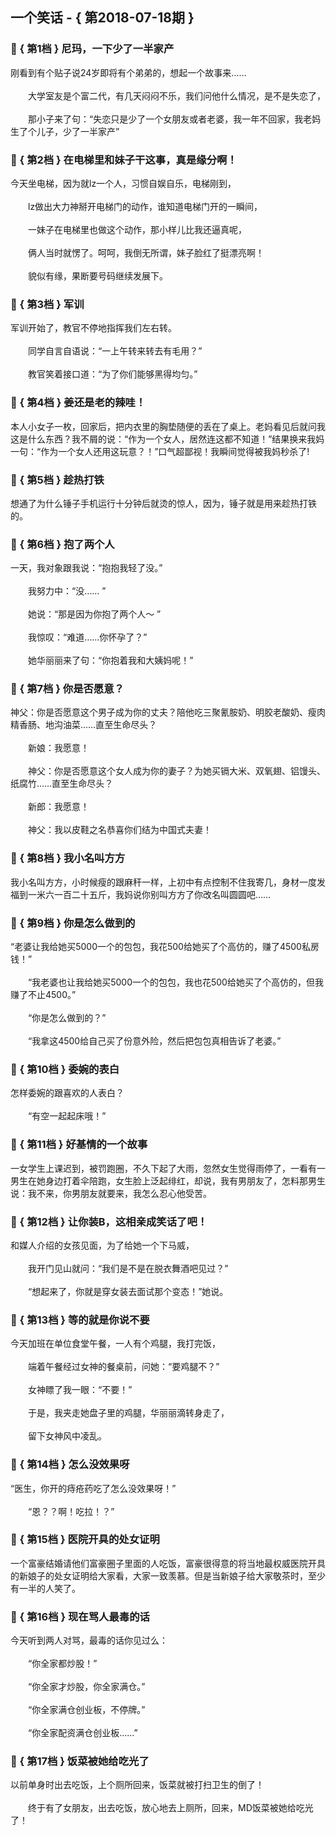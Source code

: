 ## 一个笑话 - { 第2018-07-18期 }
</hr>

### :jack_o_lantern: { 第1档 } 尼玛，一下少了一半家产
刚看到有个贴子说24岁即将有个弟弟的，想起一个故事来……<br/><br/>　　大学室友是个富二代，有几天闷闷不乐，我们问他什么情况，是不是失恋了，<br/><br/>　　那小子来了句：“失恋只是少了一个女朋友或者老婆，我一年不回家，我老妈生了个儿子，少了一半家产”


### :jack_o_lantern: { 第2档 } 在电梯里和妹子干这事，真是缘分啊！
今天坐电梯，因为就lz一个人，习惯自娱自乐，电梯刚到，<br/><br/>　　lz做出大力神掰开电梯门的动作，谁知道电梯门开的一瞬间，<br/><br/>　　一妹子在电梯里也做这个动作，那小样儿比我还逼真呢，<br/><br/>　　俩人当时就愣了。呵呵，我倒无所谓，妹子脸红了挺漂亮啊！<br/><br/>　　貌似有缘，果断要号码继续发展下。


### :jack_o_lantern: { 第3档 } 军训
军训开始了，教官不停地指挥我们左右转。<br/><br/>　　同学自言自语说：“一上午转来转去有毛用？”<br/><br/>　　教官笑着接口道：“为了你们能够黑得均匀。”


### :jack_o_lantern: { 第4档 } 姜还是老的辣哇！
本人小女子一枚，回家后，把内衣里的胸垫随便的丢在了桌上。老妈看见后就问我这是什么东西？我不屑的说：“作为一个女人，居然连这都不知道！”结果换来我妈一句：“作为一个女人还用这玩意？！”口气超鄙视！我瞬间觉得被我妈秒杀了!


### :jack_o_lantern: { 第5档 } 趁热打铁
想通了为什么锤子手机运行十分钟后就烫的惊人，因为，锤子就是用来趁热打铁的。


### :jack_o_lantern: { 第6档 } 抱了两个人
一天，我对象跟我说：“抱抱我轻了没。”<br/><br/>　　我努力中：“没…… ”<br/><br/>　　她说：“那是因为你抱了两个人～ ”<br/><br/>　　我惊叹：“难道……你怀孕了？”<br/><br/>　　她华丽丽来了句：“你抱着我和大姨妈呢！”


### :jack_o_lantern: { 第7档 } 你是否愿意？
神父：你是否愿意这个男子成为你的丈夫？陪他吃三聚氰胺奶、明胶老酸奶、瘦肉精香肠、地沟油菜……直至生命尽头？<br/><br/>　　新娘：我愿意！<br/><br/>　　神父：你是否愿意这个女人成为你的妻子？为她买镉大米、双氧翅、铝馒头、纸腐竹……直至生命尽头？<br/><br/>　　新郎：我愿意！<br/><br/>　　神父：我以皮鞋之名恭喜你们结为中国式夫妻！


### :jack_o_lantern: { 第8档 } 我小名叫方方
我小名叫方方，小时候瘦的跟麻秆一样，上初中有点控制不住我寄几，身材一度发福到一米六一百二十五斤，我妈说你别叫方方了你改名叫圆圆吧……


### :jack_o_lantern: { 第9档 } 你是怎么做到的
“老婆让我给她买5000一个的包包，我花500给她买了个高仿的，赚了4500私房钱！”<br/><br/>　　“我老婆也让我给她买5000一个的包包，我也花500给她买了个高仿的，但我赚了不止4500。”<br/><br/>　　“你是怎么做到的？”<br/><br/>　　“我拿这4500给自己买了份意外险，然后把包包真相告诉了老婆。”


### :jack_o_lantern: { 第10档 } 委婉的表白
怎样委婉的跟喜欢的人表白？<br/><br/>　　“有空一起起床哦！”


### :jack_o_lantern: { 第11档 } 好基情的一个故事
一女学生上课迟到，被罚跑圈，不久下起了大雨，忽然女生觉得雨停了，一看有一男生在她身边打着伞陪跑，女生脸上泛起绯红，却说，我有男朋友了，怎料那男生说：我不来，你男朋友就要来，我怎么忍心他受苦。


### :jack_o_lantern: { 第12档 } 让你装B，这相亲成笑话了吧！
和媒人介绍的女孩见面，为了给她一个下马威，<br/><br/>　　我开门见山就问：“我们是不是在脱衣舞酒吧见过？”<br/><br/>　　“想起来了，你就是穿女装去面试那个变态！”她说。


### :jack_o_lantern: { 第13档 } 等的就是你说不要
今天加班在单位食堂午餐，一人有个鸡腿，我打完饭，<br/><br/>　　端着午餐经过女神的餐桌前，问她：“要鸡腿不？”<br/><br/>　　女神瞟了我一眼：“不要！”<br/><br/>　　于是，我夹走她盘子里的鸡腿，华丽丽滴转身走了，<br/><br/>　　留下女神风中凌乱。


### :jack_o_lantern: { 第14档 } 怎么没效果呀
“医生，你开的痔疮药吃了怎么没效果呀！”<br/><br/>　　“恩？？啊！吃拉！？”


### :jack_o_lantern: { 第15档 } 医院开具的处女证明
一个富豪结婚请他们富豪圈子里面的人吃饭，富豪很得意的将当地最权威医院开具的新娘子的处女证明给大家看，大家一致羡慕。但是当新娘子给大家敬茶时，至少有一半的人笑了。


### :jack_o_lantern: { 第16档 } 现在骂人最毒的话
今天听到两人对骂，最毒的话你见过么：<br/><br/>　　“你全家都炒股！”<br/><br/>　　“你全家才炒股，你全家满仓。”<br/><br/>　　“你全家满仓创业板，不停牌。”<br/><br/>　　“你全家配资满仓创业板……”


### :jack_o_lantern: { 第17档 } 饭菜被她给吃光了
以前单身时出去吃饭，上个厕所回来，饭菜就被打扫卫生的倒了！<br/><br/>　　终于有了女朋友，出去吃饭，放心地去上厕所，回来，MD饭菜被她给吃光了！

